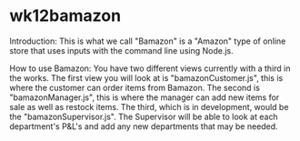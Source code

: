 # wk12bamazon
Introduction:
    This is what we call "Bamazon" is a "Amazon" type of online store that uses inputs with the command line using Node.js.

How to use Bamazon:
    You have two different views currently with a third in the works. 
        The first view you will look at is "bamazonCustomer.js", this is where the customer can order items from Bamazon. The second is "bamazonManager.js", this is where the manager can add new items for sale as well as restock items. The third, which is in development, would be the "bamazonSupervisor.js". The Supervisor will be able to look at each department's P&L's and add any new departments that may be needed.


